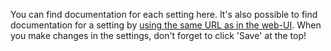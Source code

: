 You can find documentation for each setting here. It's also possible to find documentation for a setting by [using the same URL as in the web-UI](../index.md#finding-documentation). When you make changes in the settings, don't forget to click 'Save' at the top!
